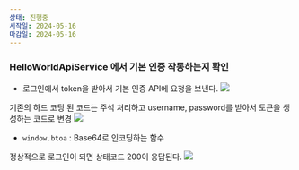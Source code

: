 ```yaml
---
상태: 진행중
시작일: 2024-05-16
마감일: 2024-05-16
---
```

### HelloWorldApiService 에서 기본 인증 작동하는지 확인
- 로그인에서 token을 받아서 기본 인증 API에 요청을 보낸다.
![](https://i.imgur.com/zhKsdHb.png)


기존의 하드 코딩 된 코드는 주석 처리하고 username, password를 받아서 토큰을 생성하는 코드로 변경
![](https://i.imgur.com/H5jE9FD.png)
- `window.btoa` :  Base64로 인코딩하는 함수

정상적으로 로그인이 되면 상태코드 200이 응답된다.
![](https://i.imgur.com/sT7DYMd.png)

